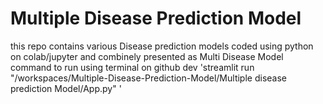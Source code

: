 # Multiple Disease Prediction Model
 this repo contains various Disease prediction models coded using python on colab/jupyter and combinely presented as Multi Disease Model
command to run using terminal on github dev 'streamlit run "/workspaces/Multiple-Disease-Prediction-Model/Multiple disease prediction Model/App.py" '
